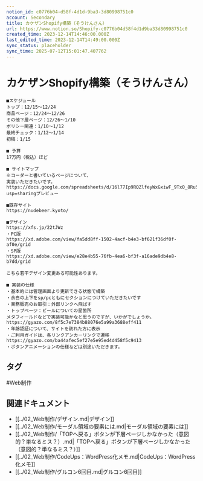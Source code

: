 ```yaml
---
notion_id: c0776b04-d58f-4d1d-9ba3-3d80998751c0
account: Secondary
title: カケザンShopify構築（そうけんさん）
url: https://www.notion.so/Shopify-c0776b04d58f4d1d9ba33d80998751c0
created_time: 2023-12-14T14:46:00.000Z
last_edited_time: 2023-12-14T14:49:00.000Z
sync_status: placeholder
sync_time: 2025-07-12T15:01:47.407762
---
```

# カケザンShopify構築（そうけんさん）

```plain text
■スケジュール
トップ：12/15〜12/24
商品ページ：12/24〜12/26
その他下層ページ：12/26〜1/10
ポリシー関連：1/10〜1/12
最終チェック：1/12〜1/14
初稿：1/15

■ 予算
17万円（税込）ほど

■ サイトマップ
※コーダーと書いているページについて、
実装いただきたいです。
https://docs.google.com/spreadsheets/d/16l77Ip9RQZlfeyWxGxiwF_9TxO_8Ru5gqBi71yqbtmY/edit?usp=sharingプレビュー

■既存サイト
https://nudebeer.kyoto/

■デザイン
https://xfs.jp/22tJWz
・PC版
https://xd.adobe.com/view/fa5dd8ff-1502-4acf-b4e3-bf621f36df0f-af0e/grid
・SP版
https://xd.adobe.com/view/e28e4b55-76fb-4ea6-bf3f-a16ade9db4e8-b7dd/grid

こちら若干デザイン変更ある可能性あります。

■ 実装の仕様
・基本的には管理画面より更新できる状態で構築
・余白の上下をsp/pcともにセクションにつけていただきたいです
・業務販売のお取引：外部リンクへ飛ばす
・トップページ：ビールについての星箇所
メタフィールドなどで実装可能かなと思うのですが、いかがでしょうか。
https://gyazo.com/8f5c7e7384b88076e5a99a3688eff411
・年齢認証について、サイトを訪れた方に表示
・ご利用ガイドは、各リンクアンカーリンクで遷移
https://gyazo.com/ba44afec5ef27e5e95ed4d458f5c9413
・ボタンアニメーションの仕様などは別途いただきます。
```

## タグ

#Web制作 

## 関連ドキュメント

- [[../02_Web制作/デザイン.md|デザイン]]
- [[../02_Web制作/モーダル領域の要素には.md|モーダル領域の要素には]]
- [[../02_Web制作/「TOPへ戻る」ボタンが下層ページしかなかった（意図的？単なるミス？）.md|「TOPへ戻る」ボタンが下層ページしかなかった（意図的？単なるミス？）]]
- [[../02_Web制作/CodeUps：WordPress化メモ.md|CodeUps：WordPress化メモ]]
- [[../02_Web制作/グルコン6回目.md|グルコン6回目]]
